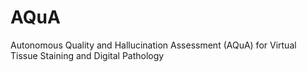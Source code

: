 # AQuA
Autonomous Quality and Hallucination Assessment (AQuA) for Virtual Tissue Staining and Digital Pathology
